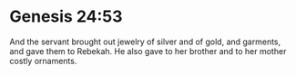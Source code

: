# Genesis 24:53

And the servant brought out jewelry of silver and of gold, and garments, and gave them to Rebekah. He also gave to her brother and to her mother costly ornaments.
